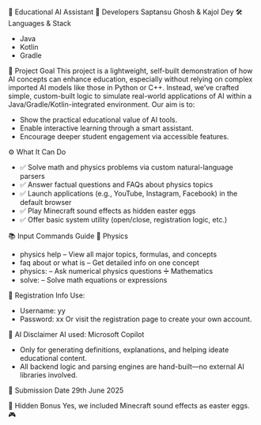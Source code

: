 🧠 Educational AI Assistant
👥 Developers
Saptansu Ghosh & Kajol Dey
🛠 Languages & Stack
- Java
- Kotlin
- Gradle

🎯 Project Goal
This project is a lightweight, self-built demonstration of how AI concepts can enhance education, especially without relying on complex imported AI models like those in Python or C++. Instead, we’ve crafted simple, custom-built logic to simulate real-world applications of AI within a Java/Gradle/Kotlin-integrated environment.
Our aim is to:
- Show the practical educational value of AI tools.
- Enable interactive learning through a smart assistant.
- Encourage deeper student engagement via accessible features.

⚙️ What It Can Do
- ✅ Solve math and physics problems via custom natural-language parsers
- ✅ Answer factual questions and FAQs about physics topics
- ✅ Launch applications (e.g., YouTube, Instagram, Facebook) in the default browser
- ✅ Play Minecraft sound effects as hidden easter eggs
- ✅ Offer basic system utility (open/close, registration logic, etc.)

📚 Input Commands Guide
🔬 Physics
- physics help – View all major topics, formulas, and concepts
- faq about <topic> or what is <topic> – Get detailed info on one concept
- physics: <problem> – Ask numerical physics questions
➗ Mathematics
- solve: <expression> – Solve math equations or expressions

🚀 Registration Info
Use:
- Username: yy
- Password: xx
Or visit the registration page to create your own account.

🧠 AI Disclaimer
AI used: Microsoft Copilot
- Only for generating definitions, explanations, and helping ideate educational content.
- All backend logic and parsing engines are hand-built—no external AI libraries involved.



📅 Submission Date
29th June 2025

🐣 Hidden Bonus
Yes, we included Minecraft sound effects as easter eggs. 🎮


